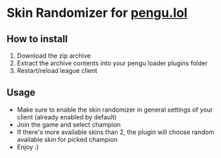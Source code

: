 # Skin Randomizer for [pengu.lol](https://pengu.lol)

## How to install

1. Download the zip archive
2. Extract the archive contents into your pengu loader plugins folder
3. Restart/reload league client

## Usage
- Make sure to enable the skin randomizer in general settings of your client (already enabled by default)
- Join the game and select champion
- If there's more available skins than 2, the plugin will choose random available skin for picked champion
- Enjoy :)
